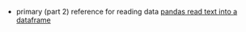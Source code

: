 - primary (part 2) reference for reading data [pandas read text into a dataframe](https://sparkbyexamples.com/pandas/pandas-read-text-into-dataframe/)